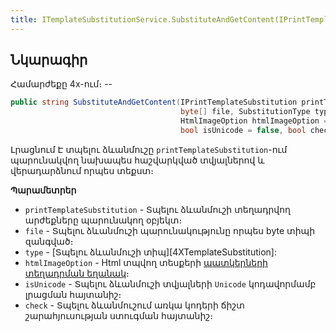 ```yaml
---
title: ITemplateSubstitutionService.SubstituteAndGetContent(IPrintTemplateSubstitution, byte[], SubstitutionType, HtmlImageOption, bool, bool) մեթոդ  
---
```


## Նկարագիր

Համարժեքը 4x-ում։ --

```c#
public string SubstituteAndGetContent(IPrintTemplateSubstitution printTemplateSubstitution, 
                                      byte[] file, SubstitutionType type, 
                                      HtmlImageOption htmlImageOption = default,
                                      bool isUnicode = false, bool check = false)
```

Լրացնում Է տպելու ձևանմուշը `printTemplateSubstitution`-ում պարունակվող նախապես հաշվարկված տվյալներով և վերադարձնում որպես տեքստ։

**Պարամետրեր**

* `printTemplateSubstitution` - Տպելու ձևանմուշի տեղադրվող արժեքները պարունակող օբյեկտ։
* `file` - Տպելու ձևանմուշի պարունակությունը որպես byte տիպի զանգված։
* `type` - [Տպելու ձևանմուշի տիպ][4XTemplateSubstitution]:
* `htmlImageOption` - Html տպվող տեսքերի [պատկերների տեղադրման եղանակ](../../types/HtmlImageOption.md)։
* `isUnicode` - Տպելու ձևանմուշի տվյալների `Unicode` կոդավորմամբ լրացման հայտանիշ։
* `check` - Տպելու ձևանմուշում առկա կոդերի ճիշտ շարահյուսության ստուգման հայտանիշ։
